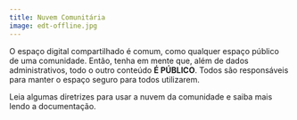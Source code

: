 ```yaml
---
title: Nuvem Comunitária
image: edt-offline.jpg
---
```


O espaço digital compartilhado é comum, como qualquer espaço público de uma comunidade. Então, tenha em mente que, além de dados administrativos, todo o outro conteúdo **É PÚBLICO**. Todos são responsáveis para manter o espaço seguro para todos utilizarem.

Leia algumas diretrizes para usar a nuvem da comunidade e saiba mais lendo a documentação.

<app-button :color="true" target="_self" link="/guide-lines" text="Read guide-lines"></app-button>

<app-button localurl=":8086/all/https://docs.earthdefenderstoolkit.com/device-usage/bundled-applications/file-management/storing-locally" text="Read documentation"></app-button>
